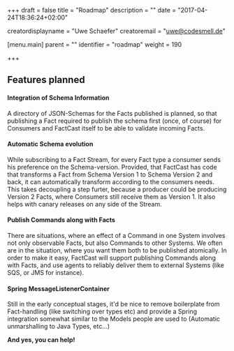 +++
draft = false
title = "Roadmap"
description = ""
date = "2017-04-24T18:36:24+02:00"

creatordisplayname = "Uwe Schaefer"
creatoremail = "uwe@codesmell.de"

[menu.main]
parent = ""
identifier = "roadmap"
weight = 190

+++

## Features planned

#### Integration of Schema Information

A directory of JSON-Schemas for the Facts published is planned, so that publishing a Fact required to publish the schema first (once, of course) for Consumers and FactCast itself to be able to validate incoming Facts.

#### Automatic Schema evolution

While subscribing to a Fact Stream, for every Fact type a consumer sends his preference on the Schema-version. Provided, that FactCast has code that transforms a Fact from Schema Version 1 to Schema Version 2 and back, it can automatically transform according to the consumers needs.
This takes decoupling a step furter, because a producer could be producing Version 2 Facts, where Consumers still receive them as Version 1. It also helps with canary releases on any side of the Stream.

#### Publish Commands along with Facts

There are situations, where an effect of a Command in one System involves not only observable Facts, but also Commands to other Systems. We often are in the situation, where you want them both to be published atomically. In order to make it easy, FactCast will support publishing Commands along with Facts, and use agents to reliably deliver them to external Systems (like SQS, or JMS for instance).

#### Spring MessageListenerContainer

Still in the early conceptual stages, it'd be nice to remove boilerplate from Fact-handling (like switching over types etc) and provide a Spring integration somewhat similar to the Models people are used to (Automatic unmarshalling to Java Types, etc...)

**And yes, you can help!**
